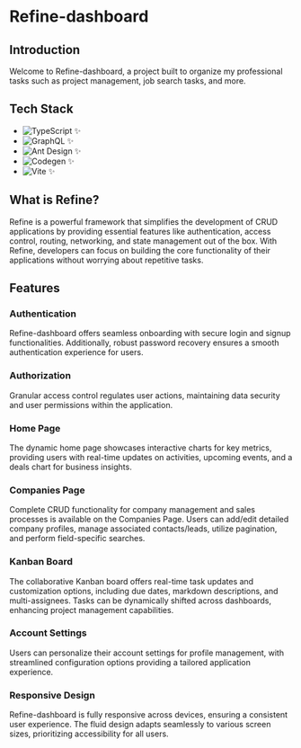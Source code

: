 # Refine-dashboard

## Introduction

Welcome to Refine-dashboard, a project built to organize my professional tasks such as project management, job search tasks, and more.

## Tech Stack

- ![TypeScript](https://img.shields.io/badge/-TypeScript-3178C6?logo=typescript&logoColor=white&style=for-the-badge) ✨
- ![GraphQL](https://img.shields.io/badge/-GraphQL-E10098?logo=graphql&logoColor=white&style=for-the-badge) ✨
- ![Ant Design](https://img.shields.io/badge/-Ant%20Design-0170FE?logo=ant-design&logoColor=white&style=for-the-badge) ✨
- ![Codegen](https://img.shields.io/badge/-Codegen-47A248?logo=codegen&logoColor=white&style=for-the-badge) ✨
- ![Vite](https://img.shields.io/badge/-Vite-646CFF?logo=vite&logoColor=white&style=for-the-badge) ✨


## What is Refine?

Refine is a powerful framework that simplifies the development of CRUD applications by providing essential features like authentication, access control, routing, networking, and state management out of the box. With Refine, developers can focus on building the core functionality of their applications without worrying about repetitive tasks.

## Features

### Authentication

Refine-dashboard offers seamless onboarding with secure login and signup functionalities. Additionally, robust password recovery ensures a smooth authentication experience for users.

### Authorization

Granular access control regulates user actions, maintaining data security and user permissions within the application.

### Home Page

The dynamic home page showcases interactive charts for key metrics, providing users with real-time updates on activities, upcoming events, and a deals chart for business insights.

### Companies Page

Complete CRUD functionality for company management and sales processes is available on the Companies Page. Users can add/edit detailed company profiles, manage associated contacts/leads, utilize pagination, and perform field-specific searches.

### Kanban Board

The collaborative Kanban board offers real-time task updates and customization options, including due dates, markdown descriptions, and multi-assignees. Tasks can be dynamically shifted across dashboards, enhancing project management capabilities.

### Account Settings

Users can personalize their account settings for profile management, with streamlined configuration options providing a tailored application experience.

### Responsive Design

Refine-dashboard is fully responsive across devices, ensuring a consistent user experience. The fluid design adapts seamlessly to various screen sizes, prioritizing accessibility for all users.
